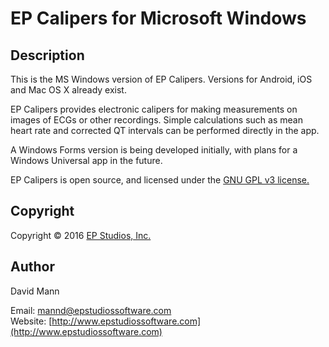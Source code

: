 # EP Calipers for Microsoft Windows

## Description 
This is the MS Windows version of EP Calipers.
Versions for Android, iOS and Mac OS X already exist.

EP Calipers provides electronic calipers for making measurements on
images of ECGs or other recordings.  Simple calculations such as mean
heart rate and corrected QT intervals can be performed directly in the
app.

A Windows Forms version is being developed initially, with plans for a
Windows Universal app in the future.

EP Calipers is open source, and licensed under the
[GNU GPL v3 license.](http://www.gnu.org/licenses/gpl.html)

## Copyright
Copyright © 2016 [EP Studios, Inc.](http://www.epstudiossoftware.com)

## Author
David Mann

Email: [mannd@epstudiossoftware.com](mailto:mannd@epstudiossoftware.com)  
Website: [http://www.epstudiossoftware.com](http://www.epstudiossoftware.com)   
